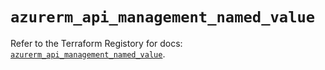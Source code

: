 # `azurerm_api_management_named_value`

Refer to the Terraform Registory for docs: [`azurerm_api_management_named_value`](https://www.terraform.io/docs/providers/azurerm/r/api_management_named_value).
